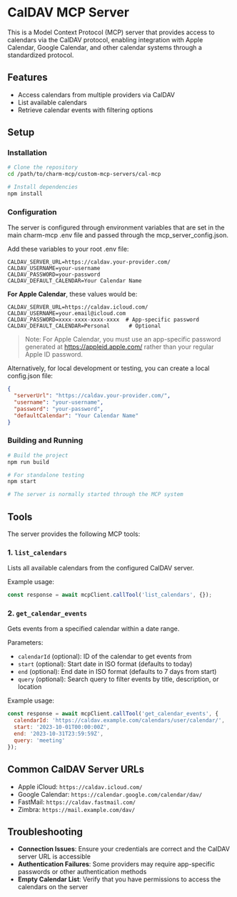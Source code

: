 # CalDAV MCP Server

This is a Model Context Protocol (MCP) server that provides access to calendars via the CalDAV protocol, enabling integration with Apple Calendar, Google Calendar, and other calendar systems through a standardized protocol.

## Features

- Access calendars from multiple providers via CalDAV
- List available calendars
- Retrieve calendar events with filtering options

## Setup

### Installation

```bash
# Clone the repository
cd /path/to/charm-mcp/custom-mcp-servers/cal-mcp

# Install dependencies
npm install
```

### Configuration

The server is configured through environment variables that are set in the main charm-mcp .env file and passed through the mcp_server_config.json.

Add these variables to your root .env file:

```
CALDAV_SERVER_URL=https://caldav.your-provider.com/
CALDAV_USERNAME=your-username
CALDAV_PASSWORD=your-password
CALDAV_DEFAULT_CALENDAR=Your Calendar Name
```

**For Apple Calendar**, these values would be:
```
CALDAV_SERVER_URL=https://caldav.icloud.com/
CALDAV_USERNAME=your.email@icloud.com
CALDAV_PASSWORD=xxxx-xxxx-xxxx-xxxx  # App-specific password
CALDAV_DEFAULT_CALENDAR=Personal      # Optional
```

> Note: For Apple Calendar, you must use an app-specific password generated at https://appleid.apple.com/ rather than your regular Apple ID password.

Alternatively, for local development or testing, you can create a local config.json file:

```json
{
  "serverUrl": "https://caldav.your-provider.com/",
  "username": "your-username",
  "password": "your-password",
  "defaultCalendar": "Your Calendar Name"
}
```

### Building and Running

```bash
# Build the project
npm run build

# For standalone testing
npm start

# The server is normally started through the MCP system
```

## Tools

The server provides the following MCP tools:

### 1. `list_calendars`

Lists all available calendars from the configured CalDAV server.

Example usage:
```javascript
const response = await mcpClient.callTool('list_calendars', {});
```

### 2. `get_calendar_events`

Gets events from a specified calendar within a date range.

Parameters:
- `calendarId` (optional): ID of the calendar to get events from
- `start` (optional): Start date in ISO format (defaults to today)
- `end` (optional): End date in ISO format (defaults to 7 days from start)
- `query` (optional): Search query to filter events by title, description, or location

Example usage:
```javascript
const response = await mcpClient.callTool('get_calendar_events', {
  calendarId: 'https://caldav.example.com/calendars/user/calendar/',
  start: '2023-10-01T00:00:00Z',
  end: '2023-10-31T23:59:59Z',
  query: 'meeting'
});
```

## Common CalDAV Server URLs

- Apple iCloud: `https://caldav.icloud.com/`
- Google Calendar: `https://calendar.google.com/calendar/dav/`
- FastMail: `https://caldav.fastmail.com/`
- Zimbra: `https://mail.example.com/dav/`

## Troubleshooting

- **Connection Issues**: Ensure your credentials are correct and the CalDAV server URL is accessible
- **Authentication Failures**: Some providers may require app-specific passwords or other authentication methods
- **Empty Calendar List**: Verify that you have permissions to access the calendars on the server 